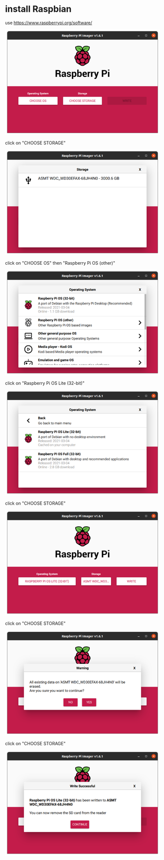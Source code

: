 # install Raspbian

use 
https://www.raspberrypi.org/software/


![Image 1](images/pi_imager_01.png "start Pi Imager")

click on "CHOOSE STORAGE"

![Image 1](images/pi_imager_02.png "choose Storage")


click on "CHOOSE OS" then "Raspberry Pi OS (other)"

![Image 1](images/pi_imager_03.png "choose OS")


click on "Raspberry Pi OS Lite (32-bit)"

![Image 1](images/pi_imager_04.png "choose OS")

click on "CHOOSE STORAGE"

![Image 1](images/pi_imager_05.png "choose OS")

click on "CHOOSE STORAGE"

![Image 1](images/pi_imager_06.png "choose OS")

click on "CHOOSE STORAGE"

![Image 1](images/pi_imager_07.png "choose OS")

